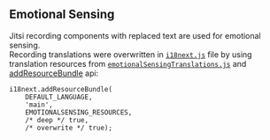 ## Emotional Sensing
Jitsi recording components with replaced text are used for emotional sensing.  
Recording translations were overwritten in [```i18next.js```](react/features/base/i18n/i18next.js) file by using translation resources from  [```emotionalSensingTranslations.js```](react/features/riff-platform/emotionalSensingTranslations.js) and  [addResourceBundle](https://www.i18next.com/overview/api#addresourcebundle) api:
```
i18next.addResourceBundle(
    DEFAULT_LANGUAGE,
    'main',
    EMOTIONALSENSING_RESOURCES,
    /* deep */ true,
    /* overwrite */ true);
```